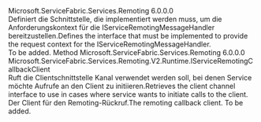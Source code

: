 <Type Name="IServiceRemotingRequestContext" FullName="Microsoft.ServiceFabric.Services.Remoting.V2.Runtime.IServiceRemotingRequestContext">
  <TypeSignature Language="C#" Value="public interface IServiceRemotingRequestContext" />
  <TypeSignature Language="ILAsm" Value=".class public interface auto ansi abstract IServiceRemotingRequestContext" />
  <TypeSignature Language="DocId" Value="T:Microsoft.ServiceFabric.Services.Remoting.V2.Runtime.IServiceRemotingRequestContext" />
  <TypeSignature Language="VB.NET" Value="Public Interface IServiceRemotingRequestContext" />
  <TypeSignature Language="F#" Value="type IServiceRemotingRequestContext = interface" />
  <AssemblyInfo>
    <AssemblyName>Microsoft.ServiceFabric.Services.Remoting</AssemblyName>
    <AssemblyVersion>6.0.0.0</AssemblyVersion>
  </AssemblyInfo>
  <Interfaces />
  <Docs>
    <summary>
            <span data-ttu-id="c1841-101">Definiert die Schnittstelle, die implementiert werden muss, um die Anforderungskontext für die IServiceRemotingMessageHandler bereitzustellen.</span><span class="sxs-lookup"><span data-stu-id="c1841-101">Defines the interface that must be implemented to provide the request context for the IServiceRemotingMessageHandler.</span></span>
            </summary>
    <remarks>To be added.</remarks>
  </Docs>
  <Members>
    <Member MemberName="GetCallBackClient">
      <MemberSignature Language="C#" Value="public Microsoft.ServiceFabric.Services.Remoting.V2.Runtime.IServiceRemotingCallbackClient GetCallBackClient ();" />
      <MemberSignature Language="ILAsm" Value=".method public hidebysig newslot virtual instance class Microsoft.ServiceFabric.Services.Remoting.V2.Runtime.IServiceRemotingCallbackClient GetCallBackClient() cil managed" />
      <MemberSignature Language="DocId" Value="M:Microsoft.ServiceFabric.Services.Remoting.V2.Runtime.IServiceRemotingRequestContext.GetCallBackClient" />
      <MemberSignature Language="VB.NET" Value="Public Function GetCallBackClient () As IServiceRemotingCallbackClient" />
      <MemberSignature Language="F#" Value="abstract member GetCallBackClient : unit -&gt; Microsoft.ServiceFabric.Services.Remoting.V2.Runtime.IServiceRemotingCallbackClient" Usage="iServiceRemotingRequestContext.GetCallBackClient " />
      <MemberType>Method</MemberType>
      <AssemblyInfo>
        <AssemblyName>Microsoft.ServiceFabric.Services.Remoting</AssemblyName>
        <AssemblyVersion>6.0.0.0</AssemblyVersion>
      </AssemblyInfo>
      <ReturnValue>
        <ReturnType>Microsoft.ServiceFabric.Services.Remoting.V2.Runtime.IServiceRemotingCallbackClient</ReturnType>
      </ReturnValue>
      <Parameters />
      <Docs>
        <summary>
            <span data-ttu-id="c1841-102">Ruft die Clientschnittstelle Kanal verwendet werden soll, bei denen Service möchte Aufrufe an den Client zu initiieren.</span><span class="sxs-lookup"><span data-stu-id="c1841-102">Retrieves the client channel interface to use in cases where service wants to initiate calls to the client.</span></span>
            </summary>
        <returns><span data-ttu-id="c1841-103">Der Client für den Remoting-Rückruf.</span><span class="sxs-lookup"><span data-stu-id="c1841-103">The remoting callback client.</span></span></returns>
        <remarks>To be added.</remarks>
      </Docs>
    </Member>
  </Members>
</Type>